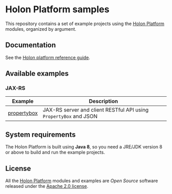 # Holon Platform samples

This repository contains a set of example projects using the [Holon Platform](https://holon-platform.com) modules, organized by argument.

## Documentation

See the [Holon platform reference guide](https://holon-platform.com/docs/current/reference).

## Available examples

### JAX-RS

Example | Description
------- | -----------
[propertybox](jax-rs/propertybox)| JAX-RS server and client RESTful API using `PropertyBox` and JSON

## System requirements

The Holon Platform is built using __Java 8__, so you need a JRE/JDK version 8 or above to build and run the example projects.

## License

All the [Holon Platform](https://holon-platform.com) modules and examples are _Open Source_ software released under the [Apache 2.0 license](LICENSE.md).
